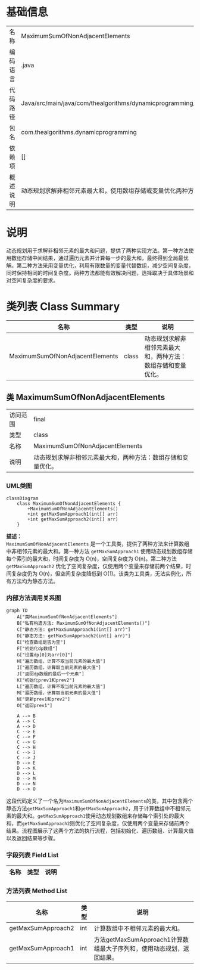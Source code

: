 # 基础信息

|      |      |
|------|------|
| 名称 | MaximumSumOfNonAdjacentElements |
| 编码语言 | .java |
| 代码路径 | Java/src/main/java/com/thealgorithms/dynamicprogramming/MaximumSumOfNonAdjacentElements.java |
| 包名 | com.thealgorithms.dynamicprogramming |
| 依赖项 | [] |
| 概述说明 | 动态规划求解非相邻元素最大和，使用数组存储或变量优化两种方法。 |

# 说明

动态规划用于求解非相邻元素的最大和问题，提供了两种实现方法。第一种方法使用数组存储中间结果，通过遍历元素并计算每一步的最大和，最终得到全局最优解。第二种方法采用变量优化，利用有限数量的变量代替数组，减少空间复杂度，同时保持相同的时间复杂度。两种方法都能有效解决问题，选择取决于具体场景和对空间复杂度的要求。

# 类列表 Class Summary

| 名称   | 类型  | 说明 |
|-------|------|-------------|
| MaximumSumOfNonAdjacentElements | class | 动态规划求解非相邻元素最大和，两种方法：数组存储和变量优化。 |



## 类 MaximumSumOfNonAdjacentElements

|      |      |
|------|------|
| 访问范围 | final |
| 类型 | class |
| 名称 | MaximumSumOfNonAdjacentElements |
| 说明 | 动态规划求解非相邻元素最大和，两种方法：数组存储和变量优化。 |


### UML类图

```mermaid
classDiagram
    class MaximumSumOfNonAdjacentElements {
        +MaximumSumOfNonAdjacentElements()
        +int getMaxSumApproach1(int[] arr)
        +int getMaxSumApproach2(int[] arr)
    }
```

**描述：**  
`MaximumSumOfNonAdjacentElements` 是一个工具类，提供了两种方法来计算数组中非相邻元素的最大和。第一种方法 `getMaxSumApproach1` 使用动态规划数组存储每个索引的最大和，时间复杂度为 O(n)，空间复杂度为 O(n)。第二种方法 `getMaxSumApproach2` 优化了空间复杂度，仅使用两个变量来存储前两个结果，时间复杂度仍为 O(n)，但空间复杂度降低到 O(1)。该类为工具类，无法实例化，所有方法均为静态方法。


### 内部方法调用关系图

```mermaid
graph TD
    A["类MaximumSumOfNonAdjacentElements"]
    B["私有构造方法: MaximumSumOfNonAdjacentElements()"]
    C["静态方法: getMaxSumApproach1(int[] arr)"]
    D["静态方法: getMaxSumApproach2(int[] arr)"]
    E["检查数组是否为空"]
    F["初始化dp数组"]
    G["设置dp[0]为arr[0]"]
    H["遍历数组，计算不取当前元素的最大值"]
    I["遍历数组，计算取当前元素的最大值"]
    J["返回dp数组的最后一个元素"]
    K["初始化prev1和prev2"]
    L["遍历数组，计算不取当前元素的最大值"]
    M["遍历数组，计算取当前元素的最大值"]
    N["更新prev1和prev2"]
    O["返回prev1"]

    A --> B
    A --> C
    A --> D
    C --> E
    C --> F
    C --> G
    C --> H
    C --> I
    C --> J
    D --> E
    D --> K
    D --> L
    D --> M
    D --> N
    D --> O
```

这段代码定义了一个名为`MaximumSumOfNonAdjacentElements`的类，其中包含两个静态方法`getMaxSumApproach1`和`getMaxSumApproach2`，用于计算数组中不相邻元素的最大和。`getMaxSumApproach1`使用动态规划数组来存储每个索引处的最大和，而`getMaxSumApproach2`则优化了空间复杂度，仅使用两个变量来存储前两个结果。流程图展示了这两个方法的执行流程，包括初始化、遍历数组、计算最大值以及返回结果等步骤。

### 字段列表 Field List

| 名称  | 类型  | 说明 |
|-------|-------|------|

### 方法列表 Method List

| 名称  | 类型  | 说明 |
|-------|-------|------|
| getMaxSumApproach2 | int | 计算数组中不相邻元素的最大和。 |
| getMaxSumApproach1 | int | 方法getMaxSumApproach1计算数组最大子序列和，使用动态规划，返回结果。 |




